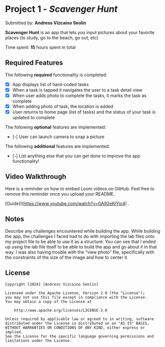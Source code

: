 # Project 1 - *Scavenger Hunt*

Submitted by: **Andress Vizcaino Seolin**

**Scavenger Hunt** is an app that lets you input pictures about your favorite places (to study, go to the beach, go out, etc)

Time spent: **15** hours spent in total

## Required Features

The following **required** functionality is completed:

- [X] App displays list of hard-coded tasks
- [X] When a task is tapped it navigates the user to a task detail view
- [X] When user adds photo to complete the tasks, it marks the task as complete
- [X] When adding photo of task, the location is added
- [X] User returns to home page (list of tasks) and the status of your task is updated to complete
 
The following **optional** features are implemented:

- [-] User can launch camera to snap a picture	

The following **additional** features are implemented:

- [-] List anything else that you can get done to improve the app functionality!

## Video Walkthrough

Here is a reminder on how to embed Loom videos on GitHub. Feel free to remove this reminder once you upload your README. 

[Guide]](https://www.youtube.com/watch?v=GA92eKlYio4) .

## Notes

Describe any challenges encountered while building the app.
While building the app, the challenges I faced had to do with importing the lab files onto my project file to be able to use it as a structure. You can see that I ended up using the lab file itself to be able to build the app and go about it in that way. I was also having trouble with the “view photo” file, specifically with the constraints of the size of the image and how to center it. 

## License

    Copyright [2024] [Andress Vizcaino Seolin]

    Licensed under the Apache License, Version 2.0 (the "License");
    you may not use this file except in compliance with the License.
    You may obtain a copy of the License at

        http://www.apache.org/licenses/LICENSE-2.0

    Unless required by applicable law or agreed to in writing, software
    distributed under the License is distributed on an "AS IS" BASIS,
    WITHOUT WARRANTIES OR CONDITIONS OF ANY KIND, either express or implied.
    See the License for the specific language governing permissions and
    limitations under the License.
